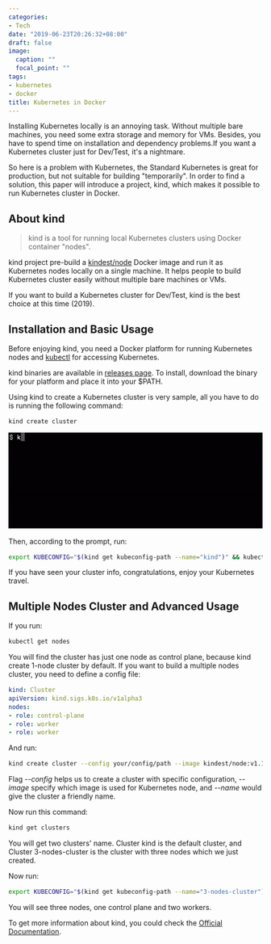 ```yaml
---
categories:
- Tech
date: "2019-06-23T20:26:32+08:00"
draft: false
image:
  caption: ""
  focal_point: ""
tags:
- kubernetes
- docker
title: Kubernetes in Docker
---
```


Installing Kubernetes locally is an annoying task. Without multiple bare machines, you need some extra storage and memory for VMs. Besides, you have to spend time on installation and dependency problems.If you want a Kubernetes cluster just for Dev/Test, it's a nightmare.

So here is a problem with Kubernetes, the Standard Kubernetes is great for production, but not suitable for building "temporarily". In order to find a solution, this paper will introduce a project, kind, which makes it possible to run Kubernetes cluster in Docker. 

<!--more--> 

## About kind

> kind is a tool for running local Kubernetes clusters using Docker container "nodes".

kind project pre-build a [kindest/node](https://hub.docker.com/r/kindest/node) Docker image and run it as Kubernetes nodes locally on a single machine. It helps people to build Kubernetes cluster easily without multiple bare machines or VMs.

If you want to build a Kubernetes cluster for Dev/Test, kind is the best choice at this time (2019).

## Installation and Basic Usage

Before enjoying kind, you need a Docker platform for running Kubernetes nodes and [kubectl](https://kubernetes.io/docs/tasks/tools/install-kubectl/) for accessing Kubernetes.

kind binaries are available in [releases page](https://github.com/kubernetes-sigs/kind/releases/). To install, download the binary for your platform and place it into your $PATH.

Using kind to create a Kubernetes cluster is very sample, all you have to do is running the following command:

```sh
kind create cluster
```

![kind create cluster demo](kind-demo.gif)

Then, according to the prompt, run:

```sh
export KUBECONFIG="$(kind get kubeconfig-path --name="kind")" && kubectl cluster-info
```

If you have seen your cluster info, congratulations, enjoy your Kubernetes travel.

## Multiple Nodes Cluster and Advanced Usage

If you run:

```sh
kubectl get nodes
```

You will find the cluster has just one node as control plane, because kind create 1-node cluster by default. If you want to build a multiple nodes cluster, you need to define a config file:

```yaml
kind: Cluster
apiVersion: kind.sigs.k8s.io/v1alpha3
nodes:
- role: control-plane
- role: worker
- role: worker
```

And run:

```sh
kind create cluster --config your/config/path --image kindest/node:v1.11.10 --name 3-nodes-cluster
```

Flag *--config* helps us to create a cluster with specific configuration, *--image* specify which image is used for Kubernetes node, and *--name* would give the cluster a friendly name.

Now run this command:

```sh
kind get clusters
```

You will get two clusters' name. Cluster kind is the default cluster, and Cluster 3-nodes-cluster is the cluster with three nodes which we just created.

Now run:

```sh
export KUBECONFIG="$(kind get kubeconfig-path --name="3-nodes-cluster")" && kubectl get nodes
```

You will see three nodes, one control plane and two workers.

To get more information about kind, you could check the [Official Documentation](https://kind.sigs.k8s.io/).